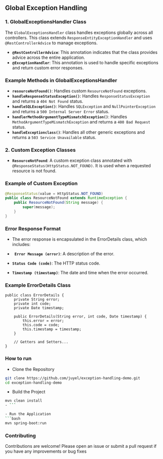 
## Global Exception Handling

### 1. **GlobalExceptionsHandler Class**

The `GlobalExceptionsHandler` class handles exceptions globally across all controllers. This class extends `ResponseEntityExceptionHandler` and uses `@RestControllerAdvice` to manage exceptions.

- **`@RestControllerAdvice`**: This annotation indicates that the class provides advice across the entire application.
- **`@ExceptionHandler`**: This annotation is used to handle specific exceptions and return custom error responses.

### Example Methods in GlobalExceptionsHandler

- **`resourceNotFound()`**: Handles custom `ResourceNotFound` exceptions.
- **`handleResponseStatusException()`**: Handles `ResponseStatusException` and returns a `404 Not Found` status.
- **`handleSQLException()`**: Handles `SQLException` and `NullPointerException` and returns a `500 Internal Server Error` status.
- **`handlerMethodArgumentTypeMismatchException()`**: Handles `MethodArgumentTypeMismatchException` and returns a `400 Bad Request` status.
- **`handleExceptionclass()`**: Handles all other generic exceptions and returns a `503 Service Unavailable` status.

### 2. **Custom Exception Classes**

- **`ResourceNotFound`**: A custom exception class annotated with `@ResponseStatus(HttpStatus.NOT_FOUND)`. It is used when a requested resource is not found.

### Example of Custom Exception

```java
@ResponseStatus(value = HttpStatus.NOT_FOUND)
public class ResourceNotFound extends RuntimeException {
    public ResourceNotFound(String message) {
        super(message);
    }
}
```
### Error Response Format
 - The error response is encapsulated in the ErrorDetails class, which includes:

 - **` Error Message (error)`**: A description of the error.
 - **`Status Code (code)`**: The HTTP status code.
- **`Timestamp (timestamp)`**: The date and time when the error occurred.
### Example ErrorDetails Class
```angular2html
public class ErrorDetails {
    private String error;
    private int code;
    private Date timestamp;

    public ErrorDetails(String error, int code, Date timestamp) {
        this.error = error;
        this.code = code;
        this.timestamp = timestamp;
    }

    // Getters and Setters...
}

```

### How to run
- Clone the Repository
```bash 
git clone https://github.com/juyel/exception-handling-demo.git
cd exception-handling-demo

```
- Build the Project
```bash 
mvn clean install
- ```

- Run the Application
```bash
mvn spring-boot:run
```

### Contributing
Contributions are welcome! Please open an issue or submit a pull request if you have any improvements or bug fixes